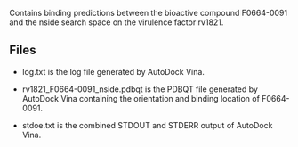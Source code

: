 Contains binding predictions between the bioactive compound F0664-0091 and the nside search space on the virulence factor rv1821.

## Files

- log.txt is the log file generated by AutoDock Vina.

- rv1821_F0664-0091_nside.pdbqt is the PDBQT file generated by AutoDock Vina containing the orientation and binding location of F0664-0091.

- stdoe.txt is the combined STDOUT and STDERR output of AutoDock Vina.

